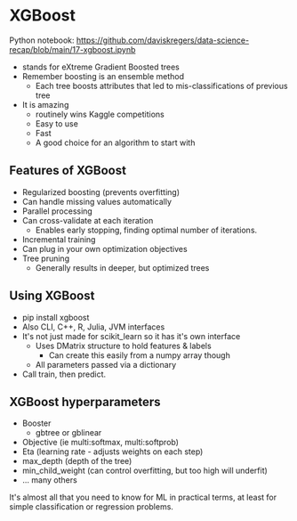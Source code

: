 # XGBoost

Python notebook: https://github.com/daviskregers/data-science-recap/blob/main/17-xgboost.ipynb

- stands for eXtreme Gradient Boosted trees
- Remember boosting is an ensemble method
    - Each tree boosts attributes that led to mis-classifications of previous tree
- It is amazing
    - routinely wins Kaggle competitions
    - Easy to use
    - Fast
    - A good choice for an algorithm to start with

## Features of XGBoost

- Regularized boosting (prevents overfitting)
- Can handle missing values automatically
- Parallel processing
- Can cross-validate at each iteration
    - Enables early stopping, finding optimal number of iterations.
- Incremental training
- Can plug in your own optimization objectives
- Tree pruning
    - Generally results in deeper, but optimized trees

## Using XGBoost
- pip install xgboost
- Also CLI, C++, R, Julia, JVM interfaces
- It's not just made for scikit_learn so it has it's own interface
    - Uses DMatrix structure to hold features & labels
        - Can create this easily from a numpy array though
    - All parameters passed via a dictionary
- Call train, then predict.

## XGBoost hyperparameters

- Booster
    - gbtree or gblinear
- Objective (ie multi:softmax, multi:softprob)
- Eta (learning rate - adjusts weights on each step)
- max_depth (depth of the tree)
- min_child_weight (can control overfitting, but too high will underfit)
- ... many others

It's almost all that you need to know for ML in practical terms, at least for simple classification or regression problems.
